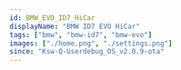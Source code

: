 ```yaml
---
id: BMW_EVO_ID7_HiCar
displayName: "BMW ID7 EVO HiCar"
tags: ["bmw", "bmw-id7", "bmw-evo"]
images: ["./home.png", "./settings.png"]
since: "Ksw-Q-Userdebug_OS_v2.0.9-ota"
---
```

